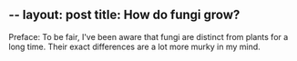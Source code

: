 --
layout: post
title: How do fungi grow?
--

Preface: To be fair, I've been aware that fungi are distinct from plants for a long time. Their exact differences are a lot more murky in my mind. 
